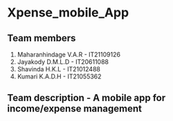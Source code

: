 # Xpense_mobile_App

## Team members
1. Maharanhindage V.A.R - IT21109126
2. Jayakody D.M.L.D - IT20611088
3. Shavinda H.K.L - IT21012488
4. Kumari K.A.D.H - IT21055362

## Team description - A mobile app for income/expense management
